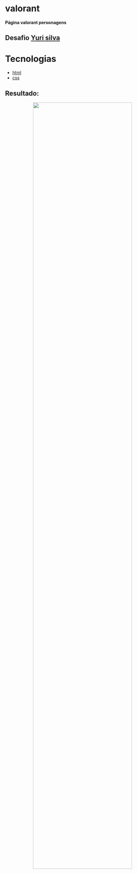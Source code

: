 # valorant
#### Página valorant personagens 

## Desafio [Yuri silva](iuricode.com)


# Tecnologias

- [html](https://devdocs.io/html/)
- [css](https://developer.mozilla.org/en-US/docs/Web/CSS)

## Resultado:

<div align="center" >
  <img src="https://user-images.githubusercontent.com/78655591/151894529-64e85fd9-3b78-4d7a-a886-4b866a5484c3.JPG" width="80%">
</div>

